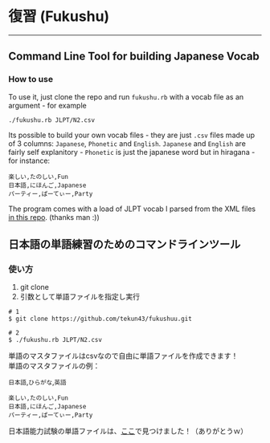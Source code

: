 # 復習 (Fukushu)

-----

## Command Line Tool for building Japanese Vocab

### How to use

To use it, just clone the repo and run `fukushu.rb` with a vocab file as an argument - for example

`./fukushu.rb JLPT/N2.csv`

Its possible to build your own vocab files - they are just `.csv` files made up of 3 columns: `Japanese`, `Phonetic` and `English`. `Japanese` and `English` are fairly self explanitory - `Phonetic` is just the japanese word but in hiragana - for instance:

```
楽しい,たのしい,Fun
日本語,にほんご,Japanese
パーティー,ぱーてぃー,Party
```

The program comes with a load of JLPT vocab I parsed from the XML files [in this repo]. (thanks man :))


## 日本語の単語練習のためのコマンドラインツール

### 使い方

1. git clone 
2. 引数として単語ファイルを指定し実行

```
# 1
$ git clone https://github.com/tekun43/fukushuu.git

# 2
$ ./fukushu.rb JLPT/N2.csv
```

単語のマスタファイルはcsvなので自由に単語ファイルを作成できます！  
単語のマスタファイルの例：  

`日本語`,`ひらがな`,`英語`  


```
楽しい,たのしい,Fun
日本語,にほんご,Japanese
パーティー,ぱーてぃー,Party
```

日本語能力試験の単語ファイルは、[ここ]で見つけました！（ありがとうｗ）

[in this repo]: https://github.com/tfreedman/JLPT-Flashcards
[ここ]: https://github.com/tfreedman/JLPT-Flashcards


